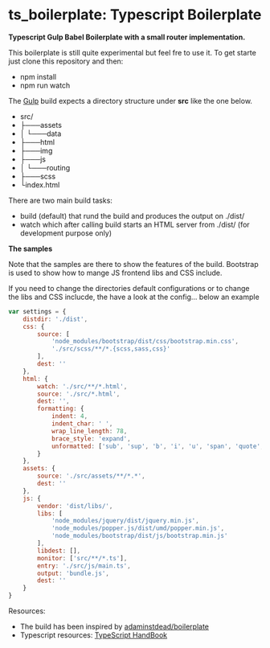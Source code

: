 # ts_boilerplate: Typescript Boilerplate
**Typescript Gulp Babel Boilerplate with a small router implementation.**


This boilerplate is still quite experimental but feel fre to use it.
To get starte just clone this repository and then:
- npm install
- npm run watch

The  [Gulp](https://gulpjs.com) build expects a directory structure under **src** like the one below.
- src/
- ├───assets
- │   └───data
- ├───html
- ├───img
- ├───js
- │   └───routing
- ├───scss
- └index.html

There are two main build tasks:
- build (default) that rund the build and produces the output on ./dist/
- watch which after calling build starts an HTML server from ./dist/ (for development purpose only)

**The samples**

Note that the samples are there to show the features of the build.
Bootstrap is used to show how to mange JS frontend libs and CSS include.

If you need to change the directories default configurations or to change the libs and CSS inclucde, the have a look at the config... below an example

```js
var settings = {
    distdir: './dist',
    css: {
        source: [
            'node_modules/bootstrap/dist/css/bootstrap.min.css',
            './src/scss/**/*.{scss,sass,css}'
        ],
        dest: ''
    },
    html: {
        watch: './src/**/*.html',
        source: './src/*.html',
        dest: '',
        formatting: {
            indent: 4,
            indent_char: ' ',
            wrap_line_length: 78,
            brace_style: 'expand',
            unformatted: ['sub', 'sup', 'b', 'i', 'u', 'span', 'quote', 'strong']
        }
    },
    assets: {
        source: './src/assets/**/*.*',
        dest: ''
    },
    js: {
        vendor: 'dist/libs/',
        libs: [
            'node_modules/jquery/dist/jquery.min.js',
            'node_modules/popper.js/dist/umd/popper.min.js',
            'node_modules/bootstrap/dist/js/bootstrap.min.js'
        ],
        libdest: [],
        monitor: ['src/**/*.ts'],
        entry: './src/js/main.ts',
        output: 'bundle.js',
        dest: ''
    }
}
``` 

Resources:
- The build has been inspired by [adaminstdead/boilerplate](https://github.com/adamisntdead/boilerplate)
- Typescript resources: [TypeScript HandBook](https://github.com/microsoft/TypeScript-Handbook)